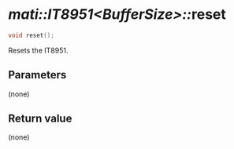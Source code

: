 # _mati::IT8951\<BufferSize\>::_**reset**

```cpp
void reset();
```

Resets the IT8951.

## Parameters

(none)

## Return value

(none)